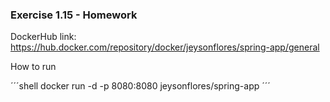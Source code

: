 ### Exercise 1.15 - Homework

DockerHub link: https://hub.docker.com/repository/docker/jeysonflores/spring-app/general

How to run

´´´shell
docker run -d -p 8080:8080 jeysonflores/spring-app
´´´